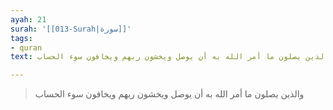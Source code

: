 ```yaml
---
ayah: 21
surah: '[[013-Surah|سورة]]'
tags:
- quran
text: والذين يصلون ما أمر الله به أن يوصل ويخشون ربهم ويخافون سوء الحساب

---
```

> والذين يصلون ما أمر الله به أن يوصل ويخشون ربهم ويخافون سوء الحساب
